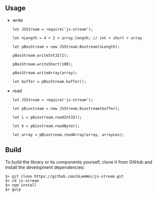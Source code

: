 ## Usage

* write
  ```
  let JSStream = require('js-stream');

  let nLength = 4 + 2 + array.length; // int + short + array

  let pBosStream = new JSStream.Bostream(nLength);

  pBosStream.writeInt32(1);

  pBosStream.writeShort(100);

  pBosStream.writeArray(array);

  let buffer = pBosStream.buffer();
  ```

* read
  ```
  let JSStream = require('js-stream');

  let pBiostream = new JSStream.Biostream(buffer);

  let i = pBiostream.readInt32();

  let b = pBiostream.readByte();

  let array = pBiostream.readArray(array, arrayLen);
  ```


## Build

To build the library or its components yourself, clone it from GitHub and install the development dependencies:

```
$> git clone https://github.com/GLeeWei/js-stream.git
$> cd js-stream
$> npm install
$> gulp
```